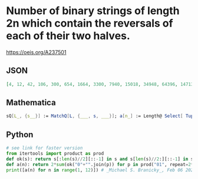# Number of binary strings of length 2n which contain the reversals of each of their two halves\.
https://oeis.org/A237501
## JSON
```JSON
[4, 12, 42, 106, 300, 654, 1664, 3300, 7940, 15018, 34948, 64396, 147130, 267404, 604722, 1090998, 2453492, 4409000, 9886266, 17729222, 39693612, 71108358, 159076784, 284820632, 636918540, 1140064414, 2548902598, 4561828606, 10198077780, 18250461694, 40797250536, 73008145904, 163198882506, 292045189424, 652815291522]
```
## Mathematica
```Mathematica
sQ[L_, {s__}] := MatchQ[L, {___, s, ___}]; a[n_] := Length@ Select[ Tuples[{0, 1}, 2*n], sQ[#, Reverse[Take[#, n]]] && sQ[#, Reverse[Take[#, -n ]]] &]; Array[a,8]
```
## Python
```Python
# see link for faster version
from itertools import product as prod
def ok(s): return s[:len(s)//2][::-1] in s and s[len(s)//2:][::-1] in s
def a(n): return 2*sum(ok("0"+"".join(p)) for p in prod("01", repeat=2*n-1))
print([a(n) for n in range(1, 12)]) # _Michael S. Branicky_, Feb 06 2021
```
